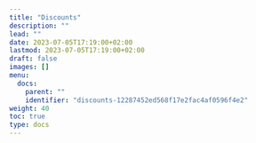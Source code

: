 ```yaml
---
title: "Discounts"
description: ""
lead: ""
date: 2023-07-05T17:19:00+02:00
lastmod: 2023-07-05T17:19:00+02:00
draft: false
images: []
menu:
  docs:
    parent: ""
    identifier: "discounts-12287452ed568f17e2fac4af0596f4e2"
weight: 40
toc: true
type: docs
---
```

